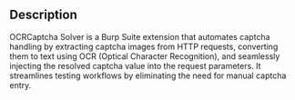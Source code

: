 ## Description
OCRCaptcha Solver is a Burp Suite extension that automates captcha handling by extracting captcha images from HTTP requests, converting them to text using OCR (Optical Character Recognition), and seamlessly injecting the resolved captcha value into the request parameters. It streamlines testing workflows by eliminating the need for manual captcha entry.
